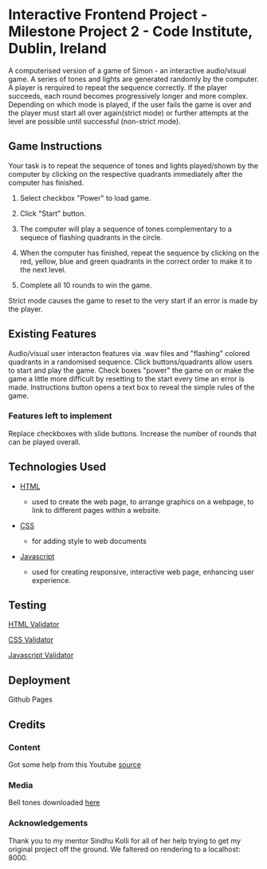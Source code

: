 # Interactive Frontend Project - Milestone Project 2 - Code Institute, Dublin, Ireland

A computerised version of a game of Simon - an interactive audio/visual game. A series of tones and lights are generated randomly by the computer. A player is rerquired to repeat the sequence correctly. 
If the player succeeds, each round becomes progressively longer and more complex.
Depending on which mode is played, if the user fails the game is over and the player must start all over again(strict mode) or 
further attempts at the level are possible until successful (non-strict mode).

## Game Instructions

Your task is to repeat the sequence of tones and lights played/shown by the computer 
by clicking on the respective quadrants immediately after the computer has finished.

1. Select checkbox "Power" to load game.

1. Click "Start" button.

1. The computer will play a sequence of tones complementary to a sequece of flashing quadrants in the circle.

1. When the computer has finished, repeat the sequence by clicking on the red, yellow, blue and green quadrants 
in the correct order to make it to the next level.

1. Complete all 10 rounds to win the game.

Strict mode causes the game to reset to the very start if an error is made by the player.

## Existing Features

Audio/visual user interacton features via .wav files and "flashing" colored quadrants in a randomised sequence.
Click buttons/quadrants allow users to start and play the game. Check boxes "power" the game on or 
make the game a little more difficult by resetting to the start every time an error is made.
Instructions button opens a text box to reveal the simple rules of the game.


### Features left to implement

Replace checkboxes with slide buttons.
Increase the number of rounds that can be played overall.

## Technologies Used

* [HTML](https://html.spec.whatwg.org/)
    * used to create the web page, to arrange graphics on a webpage, 
    to link to different pages within a website.

* [CSS](https://www.w3.org/Style/CSS/Overview.en.html)
    * for adding style to web documents

* [Javascript](https://www.javascript.com/)
    * used for creating responsive, interactive web page, enhancing user experience.

## Testing
[HTML Validator](https://validator.w3.org/)

[CSS Validator](https://jigsaw.w3.org/css-validator/)

[Javascript Validator](https://jasmine.github.io/)

## Deployment

Github Pages

## Credits

### Content

Got some help from this Youtube [source](https://www.youtube.com/watch?v=n_ec3eowFLQ)

### Media

Bell tones downloaded [here](https://freesound.org/)

### Acknowledgements

Thank you to my mentor Sindhu Kolli for all of her help trying to get my original project off the ground.
We faltered on rendering to a localhost: 8000.
